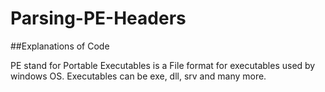 # Parsing-PE-Headers

##Explanations of Code

PE stand for Portable Executables is a File format for executables used by windows OS. Executables can be exe, dll, srv and many more.

